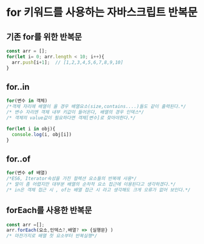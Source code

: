 # for 키워드를 사용하는 자바스크립트 반복문

## 기존 for를 위한 반복문
``` javascript
const arr = [];
for(let i= 0; arr.length < 10; i++){
  arr.push[i+1];  // [1,2,3,4,5,6,7,8,9,10]
}
```

## for..in
```javascript
for(변수 in 객체)
/*객체 자리에 배열이 올 경우 배열요소(size,contains....)들도 같이 출력된다.*/
/* 변수 자리엔 객체 내부 키값이 들어온다, 배열의 경우 인덱스*/
/* 객체의 value값이 필요하다면 객체[변수]로 찾아야한다.*/

for(let i in obj){
  console.log(i, obj[i])
}
```

## for..of
``` javascript
for(변수 of 배열)
/*ES6, Iterator속성을 가진 컬렉션 요소들의 반복에 사용*/
/* 말이 좀 어렵지만 대부분 배열의 순차적 요소 접근에 이용된다고 생각하겠다.*/
/* in은 객체 접근 시 , of는 배열 접근 시 라고 생각해도 크게 오류가 없어 보인다.*/
```


## forEach를 사용한 반복문
``` javascript
const arr =[];
arr.forEach(요소,인덱스?,배열? => {실행문} )
/* 마찬가지로 배열 첫 요소부터 반복실행*/
```